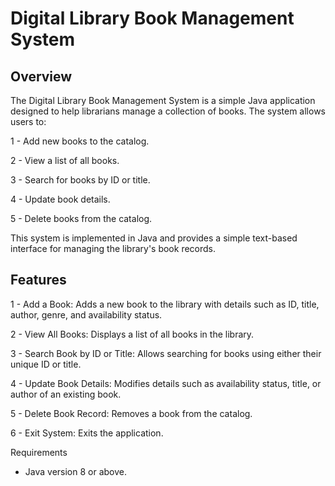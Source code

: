   # Digital Library Book Management System

## Overview

The Digital Library Book Management System is a simple Java application designed to help librarians manage a collection of books. The system allows users to:

1 - Add new books to the catalog.

2 - View a list of all books.

3 - Search for books by ID or title.

4 - Update book details.

5 - Delete books from the catalog.

This system is implemented in Java and provides a simple text-based interface for managing the library's book records.

## Features
1 - Add a Book: Adds a new book to the library with details such as ID, title, author, genre, and availability status.

2 - View All Books: Displays a list of all books in the library.

3 - Search Book by ID or Title: Allows searching for books using either their unique ID or title.

4 - Update Book Details: Modifies details such as availability status, title, or author of an existing book.

5 - Delete Book Record: Removes a book from the catalog.

6 - Exit System: Exits the application.

Requirements
- Java version 8 or above.
